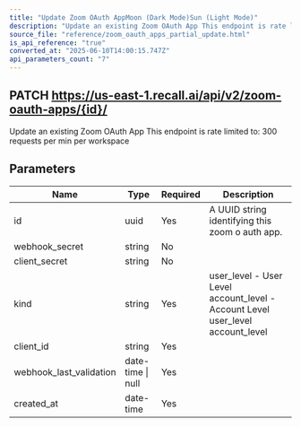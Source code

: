 ```yaml
---
title: "Update Zoom OAuth AppMoon (Dark Mode)Sun (Light Mode)"
description: "Update an existing Zoom OAuth App This endpoint is rate limited to: 300 requests per min per workspace"
source_file: "reference/zoom_oauth_apps_partial_update.html"
is_api_reference: "true"
converted_at: "2025-06-10T14:00:15.747Z"
api_parameters_count: "7"
---
```

## PATCH https://us-east-1.recall.ai/api/v2/zoom-oauth-apps/{id}/

Update an existing Zoom OAuth App This endpoint is rate limited to: 300 requests per min per workspace

## Parameters

| Name | Type | Required | Description |
| --- | --- | --- | --- |
| id | uuid | Yes | A UUID string identifying this zoom o auth app. |
| webhook_secret | string | No |  |
| client_secret | string | No |  |
| kind | string | Yes | user_level - User Level account_level - Account Level  user_level account_level |
| client_id | string | Yes |  |
| webhook_last_validation | date-time \| null | Yes |  |
| created_at | date-time | Yes |  |
